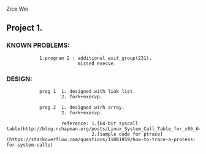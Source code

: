 Zice Wei

## Project 1.
### KNOWN PROBLEMS: 
                1.program 2 : additional exit_group(231).
                              missed execve.
### DESIGN:
                prog 1  1. designed with link list.
                        2. fork+execvp.
                
                prog 2  1. designed wirh array.
                        2. fork+execvp.
                        
                        reference: 1.[64-bit syscall table(http://blog.rchapman.org/posts/Linux_System_Call_Table_for_x86_64/)
                                   2.[sample code for ptrace] (https://stackoverflow.com/questions/11081859/how-to-trace-a-process-for-system-calls)
